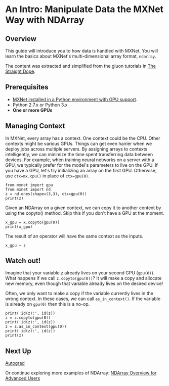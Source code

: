 # An Intro: Manipulate Data the MXNet Way with NDArray

## Overview
This guide
will introduce you to how data is handled with MXNet. You will learn the basics
about MXNet's multi-dimensional array format, `ndarray`.

The content was
extracted and simplified from the gluon tutorials in [The Straight
Dope](https://gluon.mxnet.io/).

## Prerequisites
* [MXNet installed in a Python
environment with GPU
support](https://mxnet.incubator.apache.org/install/index.html?language=Python&processor=GPU).
* Python 2.7.x or Python 3.x
* **One or more GPUs**


## Managing Context

In
MXNet, every array has a context.
One context could be the CPU.
Other contexts
might be various GPUs.
Things can get even hairier when we deploy jobs across
multiple servers.
By assigning arrays to contexts intelligently,
we can minimize
the time spent transferring data between devices.
For example, when training
neural networks on a server with a GPU,
we typically prefer for the model's
parameters to live on the GPU.
If you have a GPU, let's try initializing an
array on the first GPU.
Otherwise, use `ctx=mx.cpu()` in place of `ctx=gpu(0)`.

```{.python .input}
from mxnet import gpu
from mxnet import nd
z = nd.ones(shape=(3,3), ctx=gpu(0))
print(z)
```

Given an NDArray on a given context, we can copy it to another context by using
the copyto() method. Skip this if you don't have a GPU at the moment.

```{.python .input}
x_gpu = x.copyto(gpu(0))
print(x_gpu)
```

The result of an operator will have the same context as the inputs.

```{.python .input}
x_gpu + z
```

## Watch out!

Imagine that your variable z already lives on your second GPU
(`gpu(0)`). What happens if we call `z.copyto(gpu(0))`? It will make a copy and
allocate new memory, even though that variable already lives on the desired
device!
<!-- wouldn't the second GPU be gpu(1)? -->

Often, we only want to make
a copy if the variable currently lives in the wrong context. In these cases, we
can call `as_in_context()`. If the variable is already on `gpu(0)` then this is
a no-op.

```{.python .input}
print('id(z):', id(z))
z = z.copyto(gpu(0))
print('id(z):', id(z))
z = z.as_in_context(gpu(0))
print('id(z):', id(z))
print(z)
```

## Next Up

[Autograd](../autograd/)

Or continue exploring more examples of
NDArray: [NDArray Overview for Advanced Users](04-ndarray-advanced.md)
